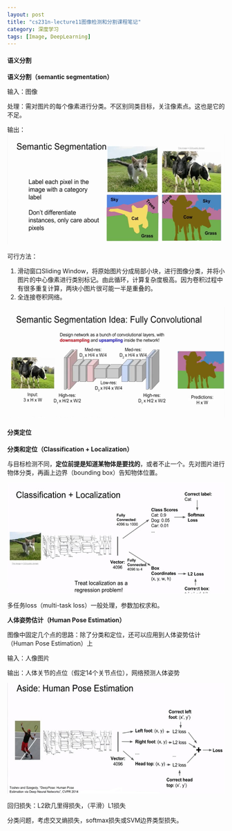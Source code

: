 ```yaml
---
layout: post
title: "cs231n-lecture11图像检测和分割课程笔记"
category: 深度学习
tags: [Image, DeepLearning]
---
```


#### 语义分割 
**语义分割（semantic segmentation）**

输入：图像

处理：需对图片的每个像素进行分类。不区别同类目标，关注像素点。这也是它的不足。

输出：
<img src="https://raw.githubusercontent.com/wangjiangyong/wangjiangyong.github.io/master/assets/images/semanticSegmentation.png
" width="550" height="256" />

可行方法：
1. 滑动窗口Sliding Window，将原始图片分成局部小块，进行图像分类，并将小图片的中心像素进行类别标记。由此循环，计算复杂度极高。因为卷积过程中有很多重复计算，两块小图片很可能一半是重叠的。
2. 全连接卷积网络。
<img src="https://raw.githubusercontent.com/wangjiangyong/wangjiangyong.github.io/master/assets/images/fullconn.png"          width="550" height="256" />


#### 分类定位 
**分类和定位（Classification + Localization）**

与目标检测不同，**定位前提是知道某物体是要找的**，或者不止一个。先对图片进行物体分类，再画上边界（bounding box）告知物体位置。

<img src="https://raw.githubusercontent.com/wangjiangyong/wangjiangyong.github.io/master/assets/images/localization.jpg" width="550" height="256" />

多任务loss（multi-task loss）一般处理，参数加权求和。

**人体姿势估计（Human Pose Estimation）**

图像中固定几个点的思路：除了分类和定位，还可以应用到人体姿势估计（Human Pose Estimation）上

输入：人像图片

输出：人体关节的点位（假定14个关节点位），网络预测人体姿势

<img src="https://raw.githubusercontent.com/wangjiangyong/wangjiangyong.github.io/master/assets/images/humanposeestimation.jpg" width="550" height="256" />

回归损失：L2欧几里得损失，（平滑）L1损失

分类问题，考虑交叉熵损失，softmax损失或SVM边界类型损失。

